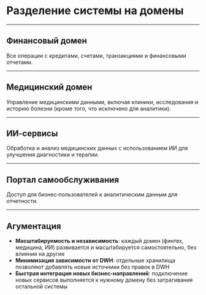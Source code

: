 # Разделение системы на домены

---

## Финансовый домен

Все операции с кредитами, счетами, транзакциями и финансовыми отчетами.

---

## Медицинский домен

Управление медицинскими данными, включая клиники, исследования и историю болезни (кроме того, что исключено для аналитики).


---

## ИИ‑сервисы

Обработка и анализ медицинских данных с использованием ИИ для улучшения диагностики и терапии.

---

## Портал самообслуживания

Доступ для бизнес‑пользователей к аналитическим данным для отчетности.

---

## Агументация

* **Масштабируемость и независимость**: каждый домен (финтех, медицина, ИИ) развивается и масштабируется самостоятельно, без влияния на другие
* **Минимизация зависимости от DWH**: отдельные хранилища позволяют добавлять новые источники без правок в DWH
* **Быстрая интеграция новых бизнес‑направлений**: подключение новых сервисов выполняется к нужному домену без затрагивания остальной системы
